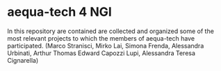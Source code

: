 # aequa-tech 4 NGI

In this repository are contained are collected and organized some of the most relevant projects to which the members of aequa-tech have participated.
(Marco Stranisci, Mirko Lai, Simona Frenda, Alessandra Urbinati, Arthur Thomas Edward Capozzi Lupi, Alessandra Teresa Cignarella)

